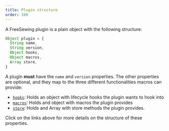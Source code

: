 ```yaml
---
title: Plugin structure
order: 100
---
```


A FreeSewing plugin is a plain object with the following structure:

```mjs
Object plugin = {
  String name,
  String version,
  Object hooks,
  Object macros,
  Array store,
}
```

A plugin **must** have the `name` and `version` properties.
The other properties are optional, and they map to the three different functionalities macros can provide:

- [`hooks`](/guides/plugins/hooks): Holds an object with lifecycle hooks the plugin wants to hook into
- [`macros`](/guides/plugins/macros): Holds and object with macros the plugin provides
- [`store`](/guides/plugins/store): Holds and Array with store methods the plugin provides.

Click on the links above for more details on the structure of these properties.
